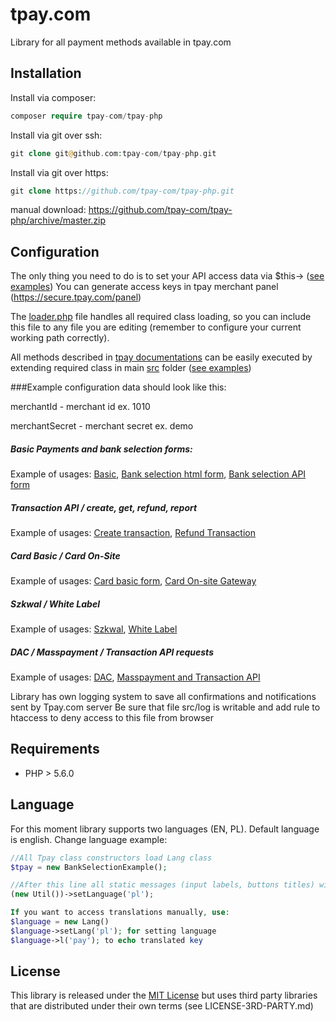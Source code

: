 # tpay.com

Library for all payment methods available in tpay.com

## Installation

Install via composer:
```php
composer require tpay-com/tpay-php
```
Install via git over ssh:
```php
git clone git@github.com:tpay-com/tpay-php.git
```

Install via git over https:
```php
git clone https://github.com/tpay-com/tpay-php.git
```
manual download:
https://github.com/tpay-com/tpay-php/archive/master.zip

## Configuration

The only thing you need to do is to set your API access data via $this-> ([see examples](tpayLibs/examples))
You can generate access keys in tpay merchant panel (https://secure.tpay.com/panel)

The [loader.php](tpayLibs/examples/BasicPaymentForm.php) file handles all required class loading, so you can include this file to any file you are editing
(remember to configure your current working path correctly).

All methods described in [tpay documentations](https://tpay.com/en/documentation) can be easily executed by extending required class in main [src](tpayLibs/src) folder ([see examples](tpayLibs/examples))
  
###Example configuration data should look like this:

  merchantId - merchant id ex. 1010
  
  merchantSecret - merchant secret ex. demo

##### Basic Payments and bank selection forms: 
  
   Example of usages: [Basic](tpayLibs/examples/BasicPaymentForm.php), [Bank selection html form](tpayLibs/examples/BankSelection.php), [Bank selection API form](tpayLibs/examples/BankSelectionAPI.php)
  
##### Transaction API / create, get, refund, report 
    
   Example of usages: [Create transaction](tpayLibs/examples/TransactionApiExample.php), [Refund Transaction](tpayLibs/examples/TransactionRefund.php)
  
##### Card Basic / Card On-Site

  Example of usages: [Card basic form](tpayLibs/examples/CardBasicForm.php), [Card On-site Gateway](tpayLibs/examples/CardGate.php)
  
##### Szkwal / White Label

  Example of usages: [Szkwal](tpayLibs/examples/Szkwal.php), [White Label](tpayLibs/examples/WhiteLabel.php)
  
##### DAC / Masspayment / Transaction API requests

 Example of usages: [DAC](tpayLibs/examples/Dac.php), [Masspayment and Transaction API](tpayLibs/examples/MassPayment.php)
 
Library has own logging system to save all confirmations and notifications sent by Tpay.com server
Be sure that file src/log is writable and add rule to htaccess to deny access to this file from browser

## Requirements

  * PHP > 5.6.0

## Language

For this moment library supports two languages (EN, PL). Default language is english.
Change language example:

```php
//All Tpay class constructors load Lang class
$tpay = new BankSelectionExample();

//After this line all static messages (input labels, buttons titles) will be displayed in Polish
(new Util())->setLanguage('pl');

If you want to access translations manually, use:
$language = new Lang()
$language->setLang('pl'); for setting language
$language->l('pay'); to echo translated key
```

## License

This library is released under the [MIT License](http://www.opensource.org/licenses/MIT)
but uses third party libraries that are distributed under their own terms (see LICENSE-3RD-PARTY.md)
